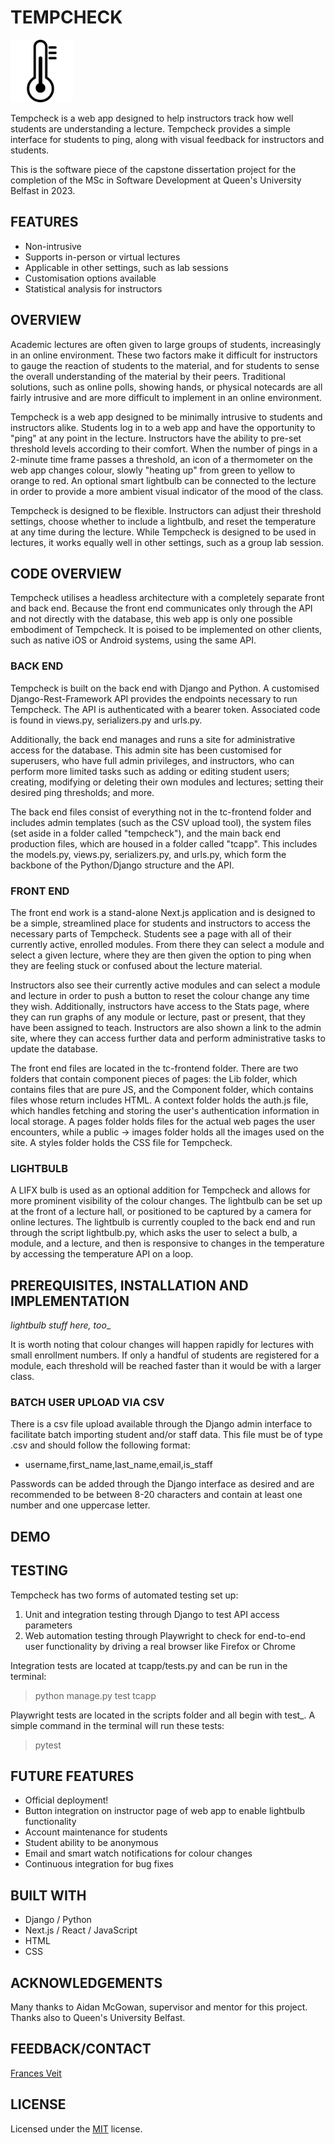 
<!-- https://docs.github.com/en/get-started/writing-on-github/getting-started-with-writing-and-formatting-on-github/basic-writing-and-formatting-syntax -->


# TEMPCHECK
<!-- https://stackoverflow.com/questions/14675913/changing-image-size-in-markdown -->
<img src="tc-frontend/public/images/thermometer.png" alt="Thermometer logo for Tempcheck" width="100"/>

Tempcheck is a web app designed to help instructors track how well students are understanding a lecture. Tempcheck provides a simple interface for students to ping, along with visual feedback for instructors and students.

This is the software piece of the capstone dissertation project for the completion of the MSc in Software Development at Queen's University Belfast in 2023.

## FEATURES
- Non-intrusive
- Supports in-person or virtual lectures
- Applicable in other settings, such as lab sessions
- Customisation options available
- Statistical analysis for instructors

## OVERVIEW
Academic lectures are often given to large groups of students, increasingly in an online environment. These two factors make it difficult for instructors to gauge the reaction of students to the material, and for students to sense the overall understanding of the material by their peers. Traditional solutions, such as online polls, showing hands, or physical notecards are all fairly intrusive and are more difficult to implement in an online environment.

Tempcheck is a web app designed to be minimally intrusive to students and instructors alike. Students log in to a web app and have the opportunity to "ping" at any point in the lecture. Instructors have the ability to pre-set threshold levels according to their comfort. When the number of pings in a 2-minute time frame passes a threshold, an icon of a thermometer on the web app changes colour, slowly "heating up" from green to yellow to orange to red. An optional smart lightbulb can be connected to the lecture in order to provide a more ambient visual indicator of the mood of the class. 

Tempcheck is designed to be flexible. Instructors can adjust their threshold settings, choose whether to include a lightbulb, and reset the temperature at any time during the lecture. While Tempcheck is designed to be used in lectures, it works equally well in other settings, such as a group lab session.

## CODE OVERVIEW
Tempcheck utilises a headless architecture with a completely separate front and back end. Because the front end communicates only through the API and not directly with the database, this web app is only one possible embodiment of Tempcheck. It is poised to be implemented on other clients, such as native iOS or Android systems, using the same API.

### BACK END
Tempcheck is built on the back end with Django and Python. A customised Django-Rest-Framework API provides the endpoints necessary to run Tempcheck. The API is authenticated with a bearer token. Associated code is found in views.py, serializers.py and urls.py. 

Additionally, the back end manages and runs a site for administrative access for the database. This admin site has been customised for superusers, who have full admin privileges, and instructors, who can perform more limited tasks such as adding or editing student users; creating, modifying or deleting their own modules and lectures; setting their desired ping thresholds; and more.

The back end files consist of everything not in the tc-frontend folder and includes admin templates (such as the CSV upload tool), the system files (set aside in a folder called "tempcheck"), and the main back end production files, which are housed in a folder called "tcapp". This includes the models.py, views.py, serializers.py, and urls.py, which form the backbone of the Python/Django structure and the API.

### FRONT END
The front end work is a stand-alone Next.js application and is designed to be a simple, streamlined place for students and instructors to access the necessary parts of Tempcheck. Students see a page with all of their currently active, enrolled modules. From there they can select a module and select a given lecture, where they are then given the option to ping when they are feeling stuck or confused about the lecture material.

Instructors also see their currently active modules and can select a module and lecture in order to push a button to reset the colour change any time they wish. Additionally, instructors have access to the Stats page, where they can run graphs of any module or lecture, past or present, that they have been assigned to teach. Instructors are also shown a link to the admin site, where they can access further data and perform administrative tasks to update the database.

The front end files are located in the tc-frontend folder. There are two folders that contain component pieces of pages: the Lib folder, which contains files that are pure JS, and the Component folder, which contains files whose return includes HTML. A context folder holds the auth.js file, which handles fetching and storing the user's authentication information in local storage. A pages folder holds files for the actual web pages the user encounters, while a public -> images folder holds all the images used on the site. A styles folder holds the CSS file for Tempcheck. 

### LIGHTBULB
A LIFX bulb is used as an optional addition for Tempcheck and allows for more prominent visibility of the colour changes. The lightbulb can be set up at the front of a lecture hall, or positioned to be captured by a camera for online lectures. The lightbulb is currently coupled to the back end and run through the script lightbulb.py, which asks the user to select a bulb, a module, and a lecture, and then is responsive to changes in the temperature by accessing the temperature API on a loop.

## PREREQUISITES, INSTALLATION AND IMPLEMENTATION
_lightbulb stuff here, too__

It is worth noting that colour changes will happen rapidly for lectures with small enrollment numbers. If only a handful of students are registered for a module, each threshold will be reached faster than it would be with a larger class.

### BATCH USER UPLOAD VIA CSV
There is a csv file upload available through the Django admin interface to facilitate batch importing student and/or staff data. This file must be of type .csv and should follow the following format:

- username,first_name,last_name,email,is_staff

Passwords can be added through the Django interface as desired and are recommended to be between 8-20 characters and contain at least one number and one uppercase letter.

## DEMO
<!-- fv link to video here -->

## TESTING
Tempcheck has two forms of automated testing set up:

1. Unit and integration testing through Django to test API access parameters
2. Web automation testing through Playwright to check for end-to-end user functionality by driving a real browser like Firefox or Chrome

Integration tests are located at tcapp/tests.py and can be run in the terminal:
> python manage.py test tcapp

Playwright tests are located in the scripts folder and all begin with test_. A simple command in the terminal will run these tests:
> pytest

## FUTURE FEATURES
- Official deployment!
- Button integration on instructor page of web app to enable lightbulb functionality
- Account maintenance for students
- Student ability to be anonymous
- Email and smart watch notifications for colour changes
- Continuous integration for bug fixes

## BUILT WITH
- Django / Python
- Next.js / React / JavaScript
- HTML
- CSS

## ACKNOWLEDGEMENTS
Many thanks to Aidan McGowan, supervisor and mentor for this project. Thanks also to Queen's University Belfast.

## FEEDBACK/CONTACT
[Frances Veit](mailto:fveit01@qub.ac.uk)

## LICENSE
Licensed under the [MIT](https://github.com/microsoft/vscode/blob/main/LICENSE.txt) license.